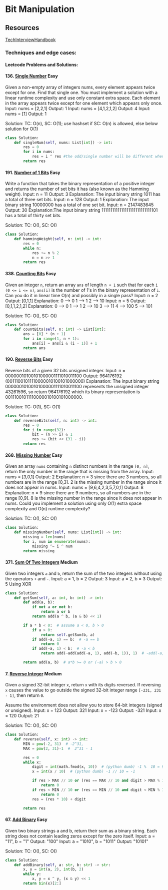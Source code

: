 # Bit Manipulation

## Resources

[TechInterviewHandbook](https://www.techinterviewhandbook.org/algorithms/binary/)


### Techniques and edge cases:


#### Leetcode Problems and Solutions:

#### 136. [Single Number](https://leetcode.com/problems/single-number/description/) Easy

Given a non-empty array of integers nums, every element appears twice except for one. Find that single one.
You must implement a solution with a linear runtime complexity and use only constant extra space. Each element in the array appears twice except for one element which appears only once.
Input: nums = [2,2,1]
Output: 1
Input: nums = [4,1,2,1,2]
Output: 4
Input: nums = [1]
Output: 1

Solution: 
TC: O(n), SC: O(1); use hashset if SC: O(n) is allowed, else below solution for O(1)
```python
class Solution:
    def singleNum(self, nums: List[int]) -> int:
        res = 0 
        for i in nums:
            res = i ^ res #the odd/single number will be different when XOR'ed
        return res
```

#### 191. [Number of 1 Bits](https://leetcode.com/problems/number-of-1-bits/description/) Easy
Write a function that takes the binary representation of a positive integer and returns the number of 
set bits  it has (also known as the Hamming weight).
Input: n = 11
Output: 3
Explanation: The input binary string 1011 has a total of three set bits.
Input: n = 128
Output: 1
Explanation: The input binary string 10000000 has a total of one set bit.
Input: n = 2147483645
Output: 30
Explanation:The input binary string 1111111111111111111111111111101 has a total of thirty set bits.

Solution: 
TC: O(), SC: O()
```python
class Solution:
    def hammingWeight(self, n: int) -> int:
        res = 0
        while n:
            res += n % 2
            n = n >> 1
        return res
```

#### 338. [Counting Bits](https://leetcode.com/problems/counting-bits/description/) Easy

Given an integer `n`, return an array `ans` of length `n + 1` such that for each `i (0 <= i <= n)`, `ans[i]` is the number of 1's in the binary representation of `i`. Can you do it in linear time O(n) and possibly in a single pass?
Input: n = 2
Output: [0,1,1]
Explanation:
0 --> 0
1 --> 1
2 --> 10
Input: n = 5
Output: [0,1,1,2,1,2]
Explanation:
0 --> 0
1 --> 1
2 --> 10
3 --> 11
4 --> 100
5 --> 101

Solution: 
TC: O(), SC: O()

```python
class Solution:
    def countBits(self, n: int) -> List[int]:
        ans = [0] * (n + 1)
        for i in range(1, n + 1):
            ans[i] = ans[i & (i - 1)] + 1
        return ans
```

#### 190. [Reverse Bits](https://leetcode.com/problems/reverse-bits/description/) Easy
Reverse bits of a given 32 bits unsigned integer.
Input: n = 00000010100101000001111010011100
Output:    964176192 (00111001011110000010100101000000)
Explanation: The input binary string 00000010100101000001111010011100 represents the unsigned integer 43261596, so return 964176192 which its binary representation is 00111001011110000010100101000000.

Solution: 
TC: O(1), SC: O(1)

```python
class Solution:
    def reverseBits(self, n: int) -> int:
        res = 0
        for i in range(32):
            bit = (n >> i) & 1
            res += (bit << (31 - i))
        return res
```

#### 268. [Missing Number](https://leetcode.com/problems/missing-number/description/) Easy
Given an array `nums` containing `n` distinct numbers in the range `[0, n]`, return the only number in the range that is missing from the array.
Input: nums = [3,0,1]
Output: 2
Explanation: n = 3 since there are 3 numbers, so all numbers are in the range [0,3]. 2 is the missing number in the range since it does not appear in nums.
Input: nums = [9,6,4,2,3,5,7,0,1]
Output: 8
Explanation: n = 9 since there are 9 numbers, so all numbers are in the range [0,9]. 8 is the missing number in the range since it does not appear in nums.
Could you implement a solution using only O(1) extra space complexity and O(n) runtime complexity?

Solution:
TC: O(), SC: O()

```python
class Solution:
    def missingNumber(self, nums: List[int]) -> int:
        missing = len(nums)
        for i, num in enumerate(nums):
            missing ^= i ^ num
        return missing
```

#### 371. [Sum Of Two Integers](https://leetcode.com/problems/sum-of-two-integers/description/) Medium
Given two integers `a` and `b`, return the sum of the two integers without using the operators `+` and `-`.
Input: a = 1, b = 2
Output: 3
Input: a = 2, b = 3
Output: 5
Using XOR
```python
class Solution:
    def getSum(self, a: int, b: int) -> int:
        def add(a, b):
            if not a or not b:
                return a or b
            return add(a ^ b, (a & b) << 1)

        if a * b < 0:  # assume a < 0, b > 0
            if a > 0:
                return self.getSum(b, a)
            if add(~a, 1) == b:  # -a == b
                return 0
            if add(~a, 1) < b:  # -a < b
                return add(~add(add(~a, 1), add(~b, 1)), 1)  # -add(-a, -b)

        return add(a, b)  # a*b >= 0 or (-a) > b > 0
```
#### 7. [Reverse Integer](https://leetcode.com/problems/reverse-integer/description/) Medium

Given a signed 32-bit integer `x`, return `x` with its digits reversed. If reversing `x` causes the value to go outside the signed 32-bit integer range `[-231, 231 - 1]`, then return `0`.

Assume the environment does not allow you to store 64-bit integers (signed or unsigned).
Input: x = 123
Output: 321
Input: x = -123
Output: -321
Input: x = 120
Output: 21

Solution: 
TC: O(), SC: O()

```python
class Solution:
    def reverse(self, x: int) -> int:
        MIN = pow(-2, 31)  # -2^31,
        MAX = pow(2, 31)-1  #  2^31 - 1

        res = 0
        while x:
            digit = int(math.fmod(x, 10))  # (python dumb) -1 %  10 = 9
            x = int(x / 10)  # (python dumb) -1 // 10 = -1

            if res > MAX // 10 or (res == MAX // 10 and digit > MAX % 10):
                return 0
            if res < MIN // 10 or (res == MIN // 10 and digit < MIN % 10):
                return 0
            res = (res * 10) + digit

        return res
```


#### 67. [Add Binary](https://leetcode.com/problems/add-binary/description/) Easy
Given two binary strings a and b, return their sum as a binary string. Each string does not contain leading zeros except for the zero itself.
Input: a = "11", b = "1"
Output: "100"
Input: a = "1010", b = "1011"
Output: "10101"

Solution: 
TC: O(), SC: O()
```python taken from editorial of the problem
class Solution:
    def addBinary(self, a: str, b: str) -> str:
        x, y = int(a, 2), int(b, 2)
        while y:
            x, y = x ^ y, (x & y) << 1
        return bin(x)[2:]
```
